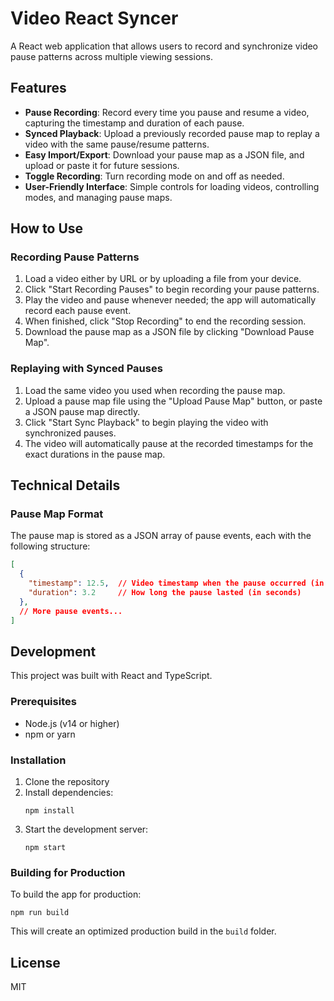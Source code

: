 # Video React Syncer

A React web application that allows users to record and synchronize video pause patterns across multiple viewing sessions.

## Features

- **Pause Recording**: Record every time you pause and resume a video, capturing the timestamp and duration of each pause.
- **Synced Playback**: Upload a previously recorded pause map to replay a video with the same pause/resume patterns.
- **Easy Import/Export**: Download your pause map as a JSON file, and upload or paste it for future sessions.
- **Toggle Recording**: Turn recording mode on and off as needed.
- **User-Friendly Interface**: Simple controls for loading videos, controlling modes, and managing pause maps.

## How to Use

### Recording Pause Patterns

1. Load a video either by URL or by uploading a file from your device.
2. Click "Start Recording Pauses" to begin recording your pause patterns.
3. Play the video and pause whenever needed; the app will automatically record each pause event.
4. When finished, click "Stop Recording" to end the recording session.
5. Download the pause map as a JSON file by clicking "Download Pause Map".

### Replaying with Synced Pauses

1. Load the same video you used when recording the pause map.
2. Upload a pause map file using the "Upload Pause Map" button, or paste a JSON pause map directly.
3. Click "Start Sync Playback" to begin playing the video with synchronized pauses.
4. The video will automatically pause at the recorded timestamps for the exact durations in the pause map.

## Technical Details

### Pause Map Format

The pause map is stored as a JSON array of pause events, each with the following structure:

```json
[
  {
    "timestamp": 12.5,  // Video timestamp when the pause occurred (in seconds)
    "duration": 3.2     // How long the pause lasted (in seconds)
  },
  // More pause events...
]
```

## Development

This project was built with React and TypeScript.

### Prerequisites

- Node.js (v14 or higher)
- npm or yarn

### Installation

1. Clone the repository
2. Install dependencies:
   ```
   npm install
   ```
3. Start the development server:
   ```
   npm start
   ```

### Building for Production

To build the app for production:

```
npm run build
```

This will create an optimized production build in the `build` folder.

## License

MIT
